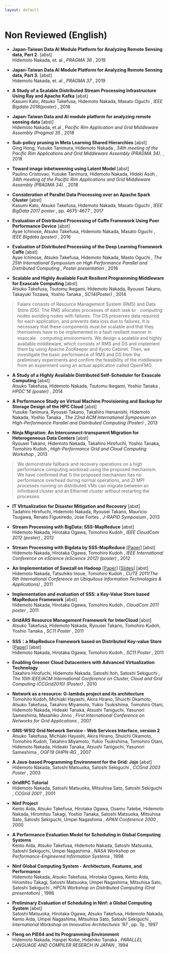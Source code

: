 ```yaml
---
layout: default
---
```

# Non Reviewed (English) 

- **Japan-Taiwan Data AI Module Platform for Analyzing Remote Sensing data, Part 2.**  <span onmouseover="document.getElementById('pragma36jeju').style.display = 'block'"  onmouseout="document.getElementById('pragma36jeju').style.display = 'none'">[abst]</span>   
Hidemoto Nakada, et. al
, *PRAGMA 36*    , 2019 

> <blockquote> <div style="text-align: justify; display: none; background: lightgrey; margin: 0 0 0 30pt" id="pragma36jeju"> Sharing data and AI module is the key to accelerate the use of AI. This demo is to demonstrate the data and AI module platform which is built between AIST and NCHC. AI module for detecting solar panels by analyzing remote sensing data was developed by AIST. We will demonstrate that the AI module is built as a docker image can be easily deployed at NCHC for analyzing Formosat-2 data</div> </blockquote>



- **Japan-Taiwan Data AI Module Platform for Analyzing Remote Sensing data, Part 3.**  <span onmouseover="document.getElementById('pragma37sandiego').style.display = 'block'"  onmouseout="document.getElementById('pragma37sandiego').style.display = 'none'">[abst]</span>   
Hidemoto Nakada, et. al
, *PRAGMA 37*    , 2019 

> <blockquote> <div style="text-align: justify; display: none; background: lightgrey; margin: 0 0 0 30pt" id="pragma37sandiego"> Sharing data and AI module is the key to accelerate the use of AI. This demo is to demonstrate the data and AI module platform which is built between AIST and NCHC. AI module for detecting solar panels by analyzing remote sensing data was developed by AIST. We will demonstrate that the AI module is built as a docker image can be easily deployed at NCHC for analyzing Formosat-2 data</div> </blockquote>



- **A Study of a Scalable Distributed Stream Processing Infrastructure Using Ray and Apache Kafka**  <span onmouseover="document.getElementById('bigdataposter2018-kato').style.display = 'block'"  onmouseout="document.getElementById('bigdataposter2018-kato').style.display = 'none'">[abst]</span>   
Kasumi Kato, Atsuko Takefusa, Hidemoto Nakada, Masato Oguchi
, *IEEE Bigdata 2018(poster)*    , 2018 

> <blockquote> <div style="text-align: justify; display: none; background: lightgrey; margin: 0 0 0 30pt" id="bigdataposter2018-kato"> The spread of various sensors and the development of cloud computing technologies enable the accumulation and use of many live logs in ordinary homes. To operate a service that utilizes sensor data, those data are transmitted from sensors in ordinary homes to a cloud and analyzed in the cloud. However, services that involve moving image analysis require large amounts of data to be transferred continuously and high computing power for the analysis; hence, it is difficult to process them in real time in the cloud using a conventional stream data processing framework. We study a construction scheme for a highly efficient distributed stream processing infrastructure that enables scalable processing in moving image recognition according to the amount of data that is transmitted from sensors.</div> </blockquote>



- **Japan-Taiwan Data and AI module platform for analyzing remote sensing data**  <span onmouseover="document.getElementById('pragma35demo').style.display = 'block'"  onmouseout="document.getElementById('pragma35demo').style.display = 'none'">[abst]</span>   
Hidemoto Nakada, et.al
, *Pacific Rim Application and Grid Middleware Assembly (Pragma) 35*    , 2018 

> <blockquote> <div style="text-align: justify; display: none; background: lightgrey; margin: 0 0 0 30pt" id="pragma35demo"> Sharing data and AI module is the key to accelerate the use of AI. This demo is to demonstrate the data and AI module platform which is built  between AIST and NCHC. AI module for detecting solar panels by analyzing remote sensing data was developed by AIST. We will demonstrate that the AI module which is built as a docker image can be easily deployed at NCHC for analyzing Formosat-2 data in Taiwan.</div> </blockquote>



- **Sub-policy pruning in Meta Learning Shared Hierarchies**  <span onmouseover="document.getElementById('pragma-hon').style.display = 'block'"  onmouseout="document.getElementById('pragma-hon').style.display = 'none'">[abst]</span>   
Ging Hong, Yusuke Tanimura, Hidemoto Nakada
, *34th meeting of the Pacific Rim Applications and Grid Middleware Assembly (PRAGMA 34).*    , 2018 

> <blockquote> <div style="text-align: justify; display: none; background: lightgrey; margin: 0 0 0 30pt" id="pragma-hon"> MLSH (Meta Learning Shared Hierarchies) is a meta learning method that divide a policy into multiple sub-policies and a master-policy that picks one of the sub-policies to be actually used. By training sub-policies in advance, master policy can rapidly adjust to given environments. However, MLSH is not suitable for complicated environments. In complicated environments, a number of sub-policies are required,  and it is very difficult to train them properly. We propose a method to effectively prune excessive sub-policies to give better chance the other sub-policies to be trained.</div> </blockquote>



- **Toward image inbetweening using Latent Model**  <span onmouseover="document.getElementById('pragma-paulino').style.display = 'block'"  onmouseout="document.getElementById('pragma-paulino').style.display = 'none'">[abst]</span>   
Paulino Cristovao, Yusuke Tanimura, Hidemoto Nakada, Hideki Asoh
, *34th meeting of the Pacific Rim Applications and Grid Middleware Assembly (PRAGMA 34).*    , 2018 

> <blockquote> <div style="text-align: justify; display: none; background: lightgrey; margin: 0 0 0 30pt" id="pragma-paulino"> Image interpolation is a well known problem in computer vision. Many approaches are restricted to optical flow and convolutional neural network. In this work, we present an alternative approach based on generative models to generate in between images (interpolation) using variational autoencoders (VAE). The goals are: Generate in between images using hidden structures (latent variables), and yield latent features that generalize well. Our architecture composed of three networks (VAE) that share weights. We train the network feeding three continous frames so that the second latent variables become close to the average of the first and third latent variables. To get interporated image from two images, we can just reconstract the image from the avarage of the two images&#x27; latent variables. We evaluate the result by comparing the ground truth image and the generated one to evaluate the in between image. In addition we show the reconstructed images using the same network.</div> </blockquote>



- **Consideration of Parallel Data Processing over an Apache Spark Cluster**  <span onmouseover="document.getElementById('bigdata17kato-poster').style.display = 'block'"  onmouseout="document.getElementById('bigdata17kato-poster').style.display = 'none'">[abst]</span>   
Kasumi Kato, Atsuko Takefusa, Hidemoto Nakada, Masato Oguchi
, *IEEE BigData 2017 poster*   , pp. 4675-4677  , 2017 

> <blockquote> <div style="text-align: justify; display: none; background: lightgrey; margin: 0 0 0 30pt" id="bigdata17kato-poster"> The Spread of cameras and sensors and cloud technologies enable us to obtain life logs at ordinary homes and transmit the captured data to a cloud for the life log analysis. However, the amount of processing for video data analysis in a cloud is drastically increasing when a very large number of homes send the data to the cloud. In this research, we aim to improve the efficiency of distributed video data analysis processing byusing the parallel deep learning framework Chainer and the distribution processing platform Apache Spark (Spark). Inthis paper, we focus on parallel data processing on a Spark cluster.</div> </blockquote>



- **Evaluation of Distributed Processing of Caffe Framework Using Poor Performance Device**  <span onmouseover="document.getElementById('bigdata16ichinose-poster').style.display = 'block'"  onmouseout="document.getElementById('bigdata16ichinose-poster').style.display = 'none'">[abst]</span>   
Ayae Ichinose, Atsuko Takefusa, Hidemoto Nakada, Masato Oguchi
, *IEEE Bigdata (poster)*    , 2016 

> <blockquote> <div style="text-align: justify; display: none; background: lightgrey; margin: 0 0 0 30pt" id="bigdata16ichinose-poster"> The spread of various sensors and Cloud technologies has made it easy to acquire life-logs and accumulate data. As a result, many life-log analysis applications, which transfer data from sensors, especially cameras to a Cloud and analyze them in the Cloud, have been developed. However, it is difficult to transfer raw data from sensors to a Cloud because of the limitation of network bandwidth between sensors and a Cloud and privacy issues caused by sending raw sensor data. In our study, we split a deep learning processing sequence of the Caffe framework by defining new layers and performs distributed processing between a client side and a Cloud side in a pipeline manner. This approach makes it possible to protect privacy by sending not raw data but feature values, and reduce transferred data between a sensor and a Cloud. We investigate processing times of classification varying the parameters of the network models of CIFAR-10 data sets using our method.</div> </blockquote>



- **Evaluation of Distributed Processing of the Deep Learning Framework Caffe**  <span onmouseover="document.getElementById('HPDC16ichinose-poster').style.display = 'block'"  onmouseout="document.getElementById('HPDC16ichinose-poster').style.display = 'none'">[abst]</span>   
Ayae Ichinose, Atsuko Takefusa, Hidemoto Nakada, Masto Oguchi
, *The 25th International Symposium on High Performance Parallel and Distributed Computing , Poster presentation*    , 2016 

> <blockquote> <div style="text-align: justify; display: none; background: lightgrey; margin: 0 0 0 30pt" id="HPDC16ichinose-poster"> Many life-log analysis applications, which transfer sensor data to a Cloud and analyze them, have been developed. We propose pipelined-based distributed deep learning processing between sensors and Clouds in order to reduce the amount of data sent to Clouds and protect the privacy of application users or the people related to the sensor data. We investigate processing times of classification and the results show that proposed distributed processing has performance advantages in the cases of insufficient network bandwidth as actual sensor and Cloud environment.</div> </blockquote>



- **Scalable and Highly Available Fault Resilient Programming Middleware for Exascale Computing**  <span onmouseover="document.getElementById('sc14poster-takefusa').style.display = 'block'"  onmouseout="document.getElementById('sc14poster-takefusa').style.display = 'none'">[abst]</span>   
Atsuko Takefusa, Tsutomu Ikegami, Hidemoto Nakada, Ryousei Takano, Takayuki Tozawa, Yoshio Tanaka
, *SC14(Poster)*    , 2014 

> <blockquote> <div style="text-align: justify; display: none; background: lightgrey; margin: 0 0 0 30pt" id="sc14poster-takefusa"> Falanx is a programming middleware for the development of applications for exascale computing. Because of the fragility of the computing environment, exascale applications are required to be not only scalable, but also fault resilient. Falanx employs an MPI-based hierarchical parallel programming model for the scalability, where an application is described as a network of smaller tasks each of which are processed in a fine-grained parallel manner. 
Falanx consists of Resource Management System (RMS) and Data Store (DS): The RMS allocates processes of each task to　computing nodes avoiding nodes with failures. The DS preserves data required for each application, and prevents data loss due to failures. It is necessary that these components must be scalable and that they themselves have to be implemented in a fault resilient manner in exascale　computing environments. 
We design a scalable and highly available middleware, which consists of RMS and DS and implement them by using Apache ZooKeeper and Kyoto Cabinet. Then, we investigate the basic performance of RMS and DS from the preliminary experiments and confirm the feasibility of the middleware from an experiment using an actual application called OpenFMO.</div> </blockquote>



- **A Study of a Highly Available Distributed Self-Scheduler for Exascale Computing**  <span onmouseover="document.getElementById('hpdc14takefusa-poster').style.display = 'block'"  onmouseout="document.getElementById('hpdc14takefusa-poster').style.display = 'none'">[abst]</span>   
Atsuko Takefusa, Hidemoto Nakada, Tsutomu Ikegami, Yoshio Tanaka
, *HPDC&#x27;14 (poster)*    , 2014 

> <blockquote> <div style="text-align: justify; display: none; background: lightgrey; margin: 0 0 0 30pt" id="hpdc14takefusa-poster"> We design a highly available distributed self-scheduler as a resource management system for a fault resilient application framework for exascale computing environments. The proposed distributed self-scheduler consists of multiple processes in order to realize scalability, its fault resiliency and persistency. We also develop a prototype system of the application framework, by using Apache ZooKeeper and Apache Cassandra. The experiments using the developed prototype system show that the proposed distributed self-scheduler realizes fault resiliency of an application program, developed using the framework, and the scheduler itself is also fault resilient.</div> </blockquote>



- **A Performance Study on Virtual Machine Provisioning and Backup for Storage Design of the HPC Cloud**  <span onmouseover="document.getElementById('HPDC13tanimura-poster').style.display = 'block'"  onmouseout="document.getElementById('HPDC13tanimura-poster').style.display = 'none'">[abst]</span>   
Yusuke Tanimura, Ryousei Takano, Takahiro Hamanishi, Hidemoto Nakada, Yoshio Tanaka
, *The 22nd ACM International Symposium on High-Performance Parallel and Distributed Computing (Poster)*    , 2013 

> <blockquote> <div style="text-align: justify; display: none; background: lightgrey; margin: 0 0 0 30pt" id="HPDC13tanimura-poster"> Efficient virtual machine (VM) management is important for the HPC Cloud where many VMs are provisioned or backed-up by individual users who run parallel applications. In order to design a storage architecture to support such use cases, we studied I/O behavior of VM provisioning and backup, and measured performance of the existing VM provisioning methods with various hardware choices.</div> </blockquote>



- **Ninja Migration: An Interconnect-transparent Migration for Heterogeneous Data Centers**  <span onmouseover="document.getElementById('hpgcc13takano').style.display = 'block'"  onmouseout="document.getElementById('hpgcc13takano').style.display = 'none'">[abst]</span>   
Ryousei Takano, Hidemoto Nakada, Takahiro Hirofuchi, Yoshio Tanaka, Tomohiro Kudoh
, *High-Performance Grid and Cloud Computing Workshop*    , 2013 

> <blockquote> <div style="text-align: justify; display: none; background: lightgrey; margin: 0 0 0 30pt" id="hpgcc13takano"> We propose an interconnect-transparent migration mechanism to simultaneously migrate multiple co-located VMs between data centers equipped with different interconnect devices. Our implementation of the proposed mechanism, called Ninja migration, is achieved by cooperation between a VMM and an MPI runtime system on the guest OS.
We demonstrate fallback and recovery operations on a high performance computing workload using the proposed mechanism. We have confirmed that 1) the proposed mechanism has no performance overhead during normal operations, and 2) MPI processes running on distributed VMs can migrate between an Infiniband cluster and an Ethernet cluster without restarting the processes.</div> </blockquote>



- **IT VIrtualization for Disaster Mitigation and Recovery**  <span onmouseover="document.getElementById('jrapidsymposium').style.display = 'block'"  onmouseout="document.getElementById('jrapidsymposium').style.display = 'none'">[abst]</span>   
Tadahiro Hirofuchi, Hidemoto Nakada, Ryousei Takano, Mauricio Tsugawa, Renato Figueiredo, Jose Fortes
, *J-RAPID Symposium*    , 2013 

> <blockquote> <div style="text-align: justify; display: none; background: lightgrey; margin: 0 0 0 30pt" id="jrapidsymposium"> In today’s society, Information Technology (IT) is applied in many critical infrastructures and systems, thus it is key for IT services to quickly recover from damages caused by catastrophic events. This project conducted research on the use of virtualization technologies to architect IT infrastructures resilient to partial physical infrastructure failures. The key idea is to quickly move IT services damaged by a disaster to a safe location, taking advantage of machine and network virtualization mechanisms that allow the migration of an entire IT infrastructure from one geographical location to another. This approach has the potential to be substantially cost efficient, application independent, and offer lower downtime of services compared to traditional disaster recovery (DR) mechanisms, which requires (a) applications to be modified for a particular DR implementation and (b) expensive on-line replication of data. Given the scale in which IT services are deployed, it is prohibitively expensive to protect all of them through traditional DR services – thus, research for low cost alternatives that can be invoked on demand is needed.</div> </blockquote>



- **Stream Processing with BigData: SSS-MapReduce**  <span onmouseover="document.getElementById('cloudcom12nakada_poster').style.display = 'block'"  onmouseout="document.getElementById('cloudcom12nakada_poster').style.display = 'none'">[abst]</span>   
Hidemoto Nakada, Hirotaka Ogawa, Tomohiro Kudoh
, *IEEE CloudCom 2012 (poster)*    , 2012 

> <blockquote> <div style="text-align: justify; display: none; background: lightgrey; margin: 0 0 0 30pt" id="cloudcom12nakada_poster"> We propose a MapReduce based stream processing system, called SSS, which is capable of processing stream along with large scale static data. Unlike the existing stream processing systems that can work only on the relatively small on-memory data-set, SSS can process incoming streamed data consulting the stored data. SSS processes streamed data with continuous Mappers and Reducers, that are periodically invoked by the system. It also supports merge operation on two set of data, which enables stream data processing with large static data.</div> </blockquote>



- **Stream Processing with Bigdata by SSS-MapReduce** [[Paper](dataDir/eScience12nakada_poster.pdf)]  <span onmouseover="document.getElementById('eScience12nakada_poster').style.display = 'block'"  onmouseout="document.getElementById('eScience12nakada_poster').style.display = 'none'">[abst]</span>   
Hidemoto Nakada, Hirotaka Ogawa, Tomohiro Kudoh
, *IEEE International Conference on eScience (eScience 2012) (poster)*    , 2012 

> <blockquote> <div style="text-align: justify; display: none; background: lightgrey; margin: 0 0 0 30pt" id="eScience12nakada_poster"> We propose a MapReduce based stream processing system, called SSS, which is capable of processing stream along with large scale static data. Unlike the existing stream processing systems that can work only on the relatively small on-memory data-set, SSS can process incoming streamed data consulting the stored data. SSS processes streamed data with continuous Mappers and Reducers, that are periodically invoked by the system. It also supports merge operation on two set of data, which enables stream data processing with large static data.</div> </blockquote>



- **An Implementation of Sawzall on Hadoop** [[Paper](dataDir/cute11nakada.pdf)] [[Slides](dataDir/cute11nakada-slides.pdf)]  <span onmouseover="document.getElementById('cute11nakada').style.display = 'block'"  onmouseout="document.getElementById('cute11nakada').style.display = 'none'">[abst]</span>   
Hidemoto Nakada, Tatsuhiko Inoue, Tomohiro Kudoh
, *CUTE 2011(The 6th International Conference on Ubiquitous Information Technologies &amp; Applications)*    , 2011 

> <blockquote> <div style="text-align: justify; display: none; background: lightgrey; margin: 0 0 0 30pt" id="cute11nakada"> Sawzall is a script language designed for batch processing of large amount of data, based on MapReduce parallel execution model, which is introduced by Google in 2006. Sawzall allows programmers only to program {\it mappers} to ease the burden for them. Sawzall provides a set of built-in {\it aggregators} that provides reducing function, from which programmers could pick and use. We have implemented a Sawzall compiler and runtime, called \scns, which allows Sawzall scripts to run in parallel on Hadoop. We employed Scala language to leverage Scala&#x27;s parser combinator libraries for Sawzall syntax parsing. It enabled easy implementation of parser and potential future extension of the language. This paper provides detailed implementation of the system. We performed evaluation on the system comparing with the Java programs that use native Hadoop API and szl, a Sawzall open source implementation from Google. We confirmed that overhead imposed by \sc is small enough, and the execution speed is comparable with szl.</div> </blockquote>



- **Implementation and evaluation of SSS: a Key-Value Store based MapReduce Framework**  <span onmouseover="document.getElementById('cloudcom11poster-nakada').style.display = 'block'"  onmouseout="document.getElementById('cloudcom11poster-nakada').style.display = 'none'">[abst]</span>   
Hidemoto Nakada, Hirotaka Ogawa, Tomohiro Kudoh
, *CloudCom 2011 poster*    , 2011 

> <blockquote> <div style="text-align: justify; display: none; background: lightgrey; margin: 0 0 0 30pt" id="cloudcom11poster-nakada"> Design and Implementation of a MapReduce framework SSS are described. MapReduce is considered to be a promising parallel programming model for broad range of applications. For that purpose, a flexible MapReduce framework is required that enables programmers to easily combine Mappers and Reducers into workflows that may involve iterations. Hadoop, the most widely used MapReduce framework, is not flexible enough, however. Iteration overhead of Hadoop is too big to perform fine-grained iterations. A job in Hadoop always composed of one Mapper and one Reducer, limiting the shape of workflows. We propose a MapReduce framework based on distributed KVS, called SSS. In SSS, Mappers and Reducers have the same data access pattern. making possible to have flexible combination of Mappers and Reducers. Furthermore, SSS employs Owner Computes Rule which enables faster iteration. Here, we provide detailed design and implementation of SSS. We also demonstrate the performance of SSS using K-means clustering application.</div> </blockquote>



- **GridARS Resource Management Framework for InterCloud**  <span onmouseover="document.getElementById('sc11poster-takefusa').style.display = 'block'"  onmouseout="document.getElementById('sc11poster-takefusa').style.display = 'none'">[abst]</span>   
Atsuko Takefusa, Hidemoto Nakada, Ryousei Takano, Tomohiro Kudoh, Yoshio Tanaka
, *SC11 Poster*    , 2011 

> <blockquote> <div style="text-align: justify; display: none; background: lightgrey; margin: 0 0 0 30pt" id="sc11poster-takefusa"> Cloud computing is considered as an attractive infrastructure for data intensive applications. However, current cloud services do not support construction of a virtual infrastructure over distributed InterCloud resources. Furthermore, the performance of the infrastructure, including storage and network resources, is not assured. We are developing a resource management framework called GridARS (Grid Advance Reservation-based System framework) that integrates not only computers and storage, but also networks, constructing a QoS-guaranteed virtual infrastructure over these resources. GridARS is a reference implementation of GNS-WSI (Grid Network Service - Web Services Interface), defined by the G-lambda project. GridARS provides a wrapper software for existing resource management systems and it enables construction of a virtual infrastructure, based on advance reservation, and also provides monitoring information, dynamically. In this poster, we present overview, the performance and extension of GridARS, introduction of GLIF2010 and SC10 demonstration, and interoperation to NSI, defined by OGF.</div> </blockquote>



- **SSS：a MapReduce Framework based on Distributed Key-value Store** [[Paper](dataDir/sc11poster-nakada.pdf)]  <span onmouseover="document.getElementById('sc11poster-nakada').style.display = 'block'"  onmouseout="document.getElementById('sc11poster-nakada').style.display = 'none'">[abst]</span>   
Hidemoto Nakada, Hirotaka Ogawa, Tomohiro Kudoh
, *SC11 Poster*    , 2011 

> <blockquote> <div style="text-align: justify; display: none; background: lightgrey; margin: 0 0 0 30pt" id="sc11poster-nakada"> MapReduce has been very successful in implementing large-scale data-intensive applications. Because of its simple programming model, MapReduce has also begun being utilized as a programming tool for more general distributed and parallel HPC applications. However, its applicability is often limited due to relatively inefficient runtime performance and hence insufficient support for flexible workflows. In particular, the performance problem is not negligible in iterative MapReduce applications. We implemented new MapReduce framework SSS based on distributed key-value store, that supports flexible workflows. Mappers and reducers read key-values only from its local storage enjoying high throughput and low latency. We evaluated SSS comparing with Hadoop using synthetic benchmark and real application. The result showed that SSS is significantly faster than Hadoop, especially for shuffle-intensive jobs and iterative jobs.</div> </blockquote>



- **Enabling Greener Cloud Datacenters with Advanced Virtualization Technology**    
Takahiro Hirofuchi, Hidemoto Nakada, Satoshi Itoh, Satoshi Sekiguchi
, *The 10th IEEE/ACM International Conference on Cluster, Cloud and Grid Computing (CCGrid2010) (Poster)*    , 2010 



- **Network as a resource: G-lambda project and its architecture**    
Tomohiro Kudoh, Michiaki Hayashi, Akira Hirano, Shuichi Okamoto, Atsuko Takefusa, Takahiro Miyamoto, Yukio Tsukishima, Tomohiro Otani, Hidemoto Nakada, Hideaki Tanaka, Atsushi Taniguchi, Yasunori Sameshima, Masahiko Jinno
, *First International Conference on Networks for Grid Applications*    , 2007 



- **GNS-WSI2 Grid Network Service - Web Services Interface, version 2**    
Atsuko Takefusa, Michiaki Hayashi, Akira Hirano, Shuichi Okamoto, Tomohiro Kudoh, Takahiro Miyamoto, Yukio Tsukishima, Tomohiro Otani, Hidemoto Nakada, Hideaki Tanaka, Atsushi Taniguchi, Yasunori Sameshima
, *OGF19 GHPN-RG*    , 2007 



- **A Java-based Programming Environment for the Grid: Jojo**  <span onmouseover="document.getElementById('ccgrid03posterNakada').style.display = 'block'"  onmouseout="document.getElementById('ccgrid03posterNakada').style.display = 'none'">[abst]</span>   
Hidemoto Nakada, Satoshi Matsuoka, Satoshi Sekiguchi
, *CCGrid 2003 Poster*    , 2003 

> <blockquote> <div style="text-align: justify; display: none; background: lightgrey; margin: 0 0 0 30pt" id="ccgrid03posterNakada"> This poster introduces a java-based programming environment for the Grid, called Jojo. Jojo is a distributed programming environment implemented in Java. It is suitable for a grid environment consists of cluster of clusters. Jojo provides several features, including secure remote invocation using Globus GRAM, intuitive message passing API suitable for parallel execution and automatic user program staging. Jojo helps users to construct their own parallel-distributed application on the Grid. In the poster, we show design and implementation of Jojo, its programming API and a working program example. We also show preliminary performance evaluation result.</div> </blockquote>



- **GridRPC Tutorial**    
Hidemoto Nakada, Satoshi Matsuoka, Mitsuhisa Sato, Satoshi Sekiguchi 
, *CCGrid  2001*    , 2001 



- **Ninf Project**    
Kento Aida, Atsuko Takefusa, Hirotaka Ogawa, Osamu Tatebe, Hidemoto Nakada, Hiromitsu Takagi, Yoshio Tanaka, Satoshi Matsuoka, Mitsuhisa Sato, Satoshi Sekiguchi, Umpei Nagashima
, *APAN Conference 2000*    , 2000 



- **A Performance Evaluation Model for Scheduling in Global Computing Systems**    
Kento Aida, Atsuko Takefusa, Hidemoto Nakada, Satoshi Matsuoka, Satoshi Sekiguchi, Umpei Nagashima
, *NASA Workshop on Performance-Engineered Information Systems*    , 1998 



- **Ninf Global Computing System - Architecture, Features, and Performance**    
Hidemoto Nakada, Atsuko Takefusa, Hirotaka Ogawa, Kento Aida, Hiromitsu Takagi, Satoshi Matsuoka, Umpei Nagashima, Mitsuhisa Sato, Satoshi Sekiguchi
, *HPCN Workshop on Distributed Computing (Oral presentation)*    , 1998 



- **Preliminary Evaluation of Scheduling in Ninf: a Global Computing System**  <span onmouseover="document.getElementById('iwia97matsuoka').style.display = 'block'"  onmouseout="document.getElementById('iwia97matsuoka').style.display = 'none'">[abst]</span>   
Satoshi Matsuoka, Hirotaka Ogawa, Atsuko Takefusa, Hidemoto Nakada, Kento Aida, Umpei Nagashima, Mitsuhisa Sato, Satoshi Sekiguchi
, *International Workshop on Innovative Architectures &#x27;97*   , pp. 7p  , 1997 

> <blockquote> <div style="text-align: justify; display: none; background: lightgrey; margin: 0 0 0 30pt" id="iwia97matsuoka"> Rapid increase in speed and availability of global-network is opening up the possibilities of globally-distributed supercomputing, including our Ninf system. However, performance characteristics of these systems have been little investigated, especially under multi-clients, multi-sites situations. In order to establish methodology to schedule multiple job requests to multiple computational servers effectively and guarantee performance per each client, we conducted benchmarks under various WAN environments. There, we observed that communication bandwidth dominated performance for communication-intensive applications such as Linpack, and aggregate bandwidth could be sustained for multi-clients located at different internet sites. Based on these observations, we propose the need for a simulation model based on queuing theory. And we also performed preliminary benchmarks using our scheduling server, called the Ninf Metaserver. We also report on our collaborative efforts in bridging Ninf with NetSolve, a similar system being developed at Univ. of Tennessee/ORNL.</div> </blockquote>



- **Fleng on PIE64 and Its Programming Environment**    
Hidemoto Nakada, Hanpei Koike, Hidehiko Tanaka
, *PARALLEL LANGUAGE AND COMPILER RESERCH IN JAPAN*    , 1994 



        
